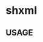 # shxml

<!-- BEGIN-BANNER -f "standard" -w "<pre>" "The last XML CLI you'll need</pre>" "shxml" -->
<!-- END-BANNER -->

## USAGE

<!-- BEGIN-EVAL ./bin/shxml --help |sed 's,^,    ,' -->
<!-- END-EVAL -->
